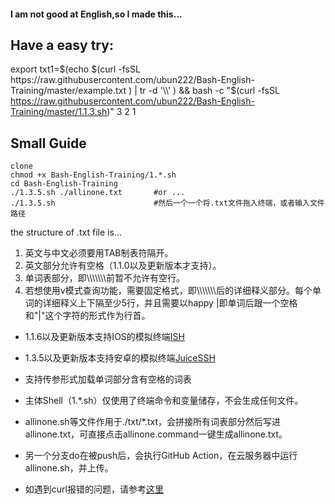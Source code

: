 #### I am not good at English,so I made this...


## Have a easy try:
export txt1=$(echo $(curl -fsSL https://raw.githubusercontent.com/ubun222/Bash-English-Training/master/example.txt ) | tr -d '\\' ) && bash -c "$(curl -fsSL https://raw.githubusercontent.com/ubun222/Bash-English-Training/master/1.1.3.sh)"  3 2 1

## Small Guide
```
clone
chmod +x Bash-English-Training/1.*.sh
cd Bash-English-Training
./1.3.5.sh ./allinone.txt       #or ...
./1.3.5.sh                      #然后一个一个将.txt文件拖入终端，或者输入文件路径
```
the structure of .txt file is...
1. 英文与中文必须要用TAB制表符隔开。
2. 英文部分允许有空格（1.1.0以及更新版本才支持）。
3. 单词表部分，即\\\\\\\\\\\\\\前暂不允许有空行。
4. 若想使用v模式查询功能，需要固定格式，即\\\\\\\\\\\\\\后的详细释义部分。每个单词的详细释义上下隔至少5行，并且需要以happy |即单词后跟一个空格和"|"这个字符的形式作为行首。


* 1.1.6以及更新版本支持IOS的模拟终端[ISH](https://github.com/ish-app/ish)
* 1.3.5以及更新版本支持安卓的模拟终端[JuiceSSH](https://juicessh.com)
* 支持传参形式加载单词部分含有空格的词表
* 主体Shell（1.*.sh）仅使用了终端命令和变量储存，不会生成任何文件。
* allinone.sh等文件作用于./txt/*.txt，会拼接所有词表部分然后写进allinone.txt，可直接点击allinone.command一键生成allinone.txt。
* 另一个分支do在被push后，会执行GitHub Action，在云服务器中运行allinone.sh，并上传。

* 如遇到curl报错的问题，请参考[这里](https://cb9919.github.io/2021/01/19/修改hosts连接githubraw/)

